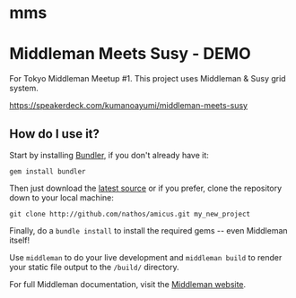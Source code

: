 mms
===

# Middleman Meets Susy - DEMO

For Tokyo Middleman Meetup #1.
This project uses Middleman & Susy grid system.

https://speakerdeck.com/kumanoayumi/middleman-meets-susy

## How do I use it?

Start by installing [Bundler](http://gembundler.com/), if you don't already have it:

```
gem install bundler
```

Then just download the [latest source](https://github.com/kumanoayumi/mms) or if you prefer, clone the repository down to your local machine:

```
git clone http://github.com/nathos/amicus.git my_new_project
```

Finally, do a ```bundle install``` to install the required gems -- even Middleman itself!

Use ```middleman``` to do your live development and ```middleman build``` to render your static file output to the ```/build/``` directory.

For full Middleman documentation, visit the [Middleman website](http://middlemanapp.com/).

